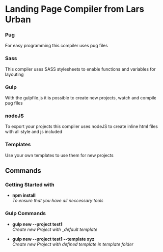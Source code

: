 # Landing Page Compiler from Lars Urban

### Pug
For easy programming this compiler uses pug files

### Sass
This compiler uses SASS stylesheets to enable functions and variables for layouting

### Gulp
With the gulpfile.js it is possible to create new projects, watch and compile pug files

### nodeJS
To export your projects this compiler uses nodeJS to create inline html files with all style and js included

### Templates
Use your own templates to use them for new projects

## Commands

### Getting Started with
- <b>npm install</b><br/>
<i>To ensure that you have all neccessary tools</i>

### Gulp Commands
- <b>gulp new --project test1</b><br/>
<i>Create new Project with _default template</i>

- <b>gulp new --project test1 --template xyz</b><br/>
<i>Create new Project with defined template in template folder</i>